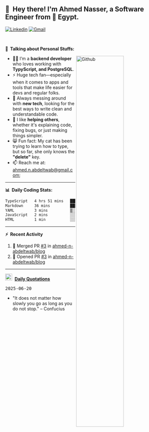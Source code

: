<!-- Your title -->
## 👋&nbsp; Hey there! I'm Ahmed Nasser, a Software Engineer from 🚀 Egypt.
<!-- Your badges
You can use the website to generate badges: https://shields.io/
-->

[![Linkedin](https://img.shields.io/badge/-LinkedIn-blue?style=flat&logo=Linkedin&logoColor=white)](https://www.linkedin.com/in/ahmed-n-abdeltwab/)
[![Gmail](https://img.shields.io/badge/-Gmail-c14438?style=flat&logo=Gmail&logoColor=white)](mailto:ahmed.n.abdeltwab+githubProfile1@gmail.com)

&nbsp;

<!-- Talking about you -->
**🚀&nbsp; Talking about Personal Stuffs:**

<!-- Any image aligned to the right. Beware the width -->
<img width="55%" align="right" alt="Github" src="https://raw.githubusercontent.com/onimur/.github/master/.resources/git-header.svg" />

- 👨‍💻 I’m a **backend developer** who loves working with **TypyScript, and PostgreSQL**.  
- ⚡ Huge tech fan—especially when it comes to apps and tools that make life easier for devs and regular folks.  
- 🌱 Always messing around with **new tech**, looking for the best ways to write clean and understandable code.  
- 🤝 I like **helping others**, whether it's explaining code, fixing bugs, or just making things simpler.  
- 😸 Fun fact: My cat has been trying to learn how to type, but so far, she only knows the **"delete"** key.  
- 📫 Reach me at: [ahmed.n.abdeltwab@gmail.com](mailto:ahmed.n.abdeltwab+githubProfile2@gmail.com);

---

**📊&nbsp; Daily Coding Stats:**
<!--START_SECTION:waka-->

```txt
TypeScript   4 hrs 51 mins   █████████████████████▓░░░   86.88 %
Markdown     36 mins         ██▓░░░░░░░░░░░░░░░░░░░░░░   10.75 %
YAML         3 mins          ▒░░░░░░░░░░░░░░░░░░░░░░░░   00.89 %
JavaScript   2 mins          ░░░░░░░░░░░░░░░░░░░░░░░░░   00.62 %
HTML         1 min           ░░░░░░░░░░░░░░░░░░░░░░░░░   00.39 %
```

<!--END_SECTION:waka-->

---

**:zap:&nbsp; Recent Activity**

<!--START_SECTION:activity-->
1. 🎉 Merged PR [#3](https://github.com/ahmed-n-abdeltwab/blog/pull/3) in [ahmed-n-abdeltwab/blog](https://github.com/ahmed-n-abdeltwab/blog)
2. 💪 Opened PR [#3](https://github.com/ahmed-n-abdeltwab/blog/pull/3) in [ahmed-n-abdeltwab/blog](https://github.com/ahmed-n-abdeltwab/blog)
<!--END_SECTION:activity-->



---

<span><img src="https://emojis.slackmojis.com/emojis/images/1621024394/39092/cat-roll.gif?1621024394" width="22" style="pointer-events: none;" />&nbsp; <a href="https://github.com/ahmed-n-abdeltwab/ahmed-n-abdeltwab/blob/master/quotations.md"><strong>Daily Quotations</strong></a></span>

<kbd>2025-06-20</kbd>

- "It does not matter how slowly you go as long as you do not stop." – Confucius

<!-- Randomly taken from quotations.md -->
